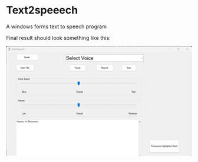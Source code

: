 # Text2speeech

A windows forms text to speech program

Final result should look something like this: 

![alt text](https://github.com/bigboybamo/Text2speeech/blob/main/TextToSpeech/images/text_speech.JPG)
